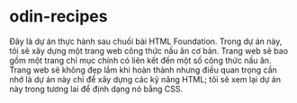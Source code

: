 # odin-recipes
Đây là dự án thực hành sau chuối bài HTML Foundation.
Trong dự án này, tôi sẽ xây dựng một trang web công thức nấu ăn cơ bản.
Trang web sẽ bao gồm một trang chỉ mục chính có liên kết đến một số công thức nấu ăn. Trang web sẽ không đẹp lắm khi hoàn thành nhưng điều quan trọng cần nhớ là dự án này chỉ để xây dựng các kỹ năng HTML; tôi sẽ xem lại dự án này trong tương lai để định dạng nó bằng CSS.